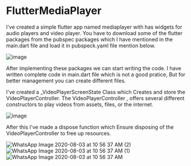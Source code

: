 # FlutterMediaPlayer

I've created a simple flutter app named mediaplayer with has widgets for audio players and video player. 
You have to download some of the flutter packages from the pubspec packages which I have mentioned in the main.dart file and load it in pubspeck.yaml file mention below.

![image](https://user-images.githubusercontent.com/56602504/89256285-642b5080-d641-11ea-856e-a0c2f72a54ea.png)

After implementing these packages we can start writing the  code. I have written complete code in main.dart file which is not a good pratice, But for better management you can create different files.

I've created a  _VideoPlayerScreenState Class which Creates and store the VideoPlayerController. The VideoPlayerController , offers several different constructors to play videos from assets, files, or the internet.

![image](https://user-images.githubusercontent.com/56602504/89258889-b622a500-d646-11ea-95e2-78e490d7fc5c.png)

After this I've made a dispose function which Ensure disposing of the VideoPlayerController to free up resources.



![WhatsApp Image 2020-08-03 at 10 56 37 AM (2)](https://user-images.githubusercontent.com/56602504/89149225-93768a80-d579-11ea-8c70-c2dd27c2ba7c.jpeg)
![WhatsApp Image 2020-08-03 at 10 56 37 AM (1)](https://user-images.githubusercontent.com/56602504/89149231-95d8e480-d579-11ea-938e-27c0c141756b.jpeg)
![WhatsApp Image 2020-08-03 at 10 56 37 AM](https://user-images.githubusercontent.com/56602504/89149233-970a1180-d579-11ea-8fa4-a88f417c70c5.jpeg)
